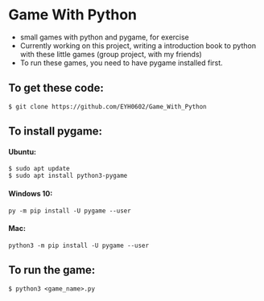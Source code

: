 # Game With Python
* small games with python and pygame, for exercise
* Currently working on this project, writing a introduction book to python with these little games (group project, with my friends)
* To run these games, you need to have pygame installed first.

## To get these code:
```shell
$ git clone https://github.com/EYH0602/Game_With_Python
```

## To install pygame:
#### Ubuntu:
```shell
$ sudo apt update  
$ sudo apt install python3-pygame  
```

#### Windows 10:
```shell
py -m pip install -U pygame --user
```

#### Mac:
```shell
python3 -m pip install -U pygame --user
```


## To run the game:
```shell
$ python3 <game_name>.py
```
